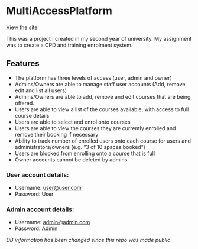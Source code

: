 # MultiAccessPlatform 
[View the site](https://ws269058-wad.remote.ac/ "MultiAccessPlatform")

This was a project I created in my second year of university. My assignment was to create a CPD and training enrolment system.

## Features
- The platform has three levels of access (user, admin and owner)
- Admins/Owners are able to manage staff user accounts (Add, remove, edit and list all users)
- Admins/Owners are able to add, remove and edit courses that are being offered.
- Users are able to view a list of the courses available, with access to full course details
- Users are able to select and enrol onto courses
- Users are able to view the courses they are currently enrolled and remove their booking if necessary
- Ability to track number of enrolled users onto each course for users and administrators/owners (e.g. “3 of 10 spaces booked”)
- Users are blocked from enrolling onto a course that is full
- Owner accounts cannot be deleted by admins


### User account details:
- Username: user@user.com
- Password: User

### Admin account details:
- Username: admin@admin.com
- Password: Admin

*DB information has been changed since this repo was made public*
